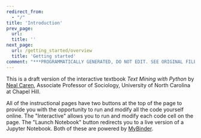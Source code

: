 ```yaml
---
redirect_from:
  - "/"
title: 'Introduction'
prev_page:
  url: 
  title: ''
next_page:
  url: /getting_started/overview
  title: 'Getting started'
comment: "***PROGRAMMATICALLY GENERATED, DO NOT EDIT. SEE ORIGINAL FILES IN /content***"
---
```

This is a draft version of the interactive textbook *Text Mining with Python* by [Neal Caren](mailto:neal.caren@gmail.com), Associate Professor of Sociology, University of North Carolina at Chapel Hill.



All of the instructional pages have two buttons at the top of the page to provide you with the opportunity  to run and modify all the code yourself online. The "Interactive" allows you to run and modify  each code cell on the page. The "Launch Notebook" button redirects you to a live version of a Jupyter Notebook. Both of these are powered by [MyBinder](https://mybinder.org).  
